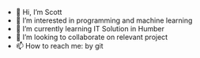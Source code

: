 - 👋 Hi, I’m Scott
- 👀 I’m interested in programming and machine learning
- 🌱 I’m currently learning IT Solution in Humber
- 💞️ I’m looking to collaborate on relevant project
- 📫 How to reach me: by git


<!---
ScottWei0428/ScottWei0428 is a ✨ special ✨ repository because its `README.md` (this file) appears on your GitHub profile.
You can click the Preview link to take a look at your changes.
--->
